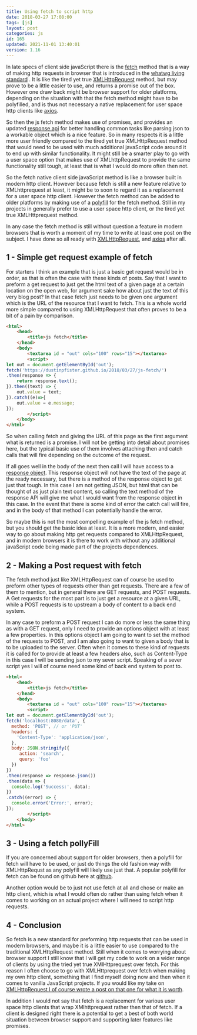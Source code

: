 ```yaml
---
title: Using fetch to script http
date: 2018-03-27 17:08:00
tags: [js]
layout: post
categories: js
id: 165
updated: 2021-11-01 13:40:01
version: 1.16
---
```


In late specs of client side javaScript there is the [fetch](https://developer.mozilla.org/en-US/docs/Web/API/Fetch_API) method that is a way of making http requests in browser that is introduced in the [whatwg living standard](https://fetch.spec.whatwg.org/) . It is like the tired yet true [XMLHttpRequest](https://developer.mozilla.org/en-US/docs/Web/API/XMLHttpRequest) method, but may prove to be a little easier to use, and returns a promise out of the box. However one draw back might be browser support for older platforms, depending on the situation with that the fetch method might have to be polyfilled, and is thus not necessary a native replacement for user space http clients like [axios](https://github.com/axios/axios).

So then the js fetch method makes use of promises, and provides an updated [response api](https://developer.mozilla.org/en-US/docs/Web/API/Response) for better handling common tasks like parsing json to a workable object which is a nice feature. So in many respects it is a little more user friendly compared to the tired yet true XMLHttpRequest method that would need to be used with much additional javaScript code around it to end up with similar functionality. It might still be a smarter play to go with a user space option that makes use of XMLhttpRequest to provide the same functionality still tough, at least that is what I would do more often then not.

So the fetch native client side javaScript method is like a browser built in modern http client. However because fetch is still a new feature relative to XMLhttprequest at least, it might be to soon to regard it as a replacement for a user space http client. However the fetch method can be added to older platforms by making use of a [polyfill](https://github.com/github/fetch) for the fetch method. Still in my projects in generally prefer to use a user space http client, or the tired yet true XMLHttprequest method.

In any case the fetch method is still without question a feature in modern browsers that is worth a moment of my time to write at least one post on the subject. I have done so all ready with [XMLHttpRequest](/2018/03/28/js-xmlhttprequest/), and [axios](/2018/01/10/nodejs-axios/) after all.

<!-- more -->

## 1 - Simple get request example of fetch

For starters I think an example that is just a basic get request would be in order, as that is often the case with these kinds of posts. Say that I want to preform a get request to just get the html text of a given page at a certain location on the open web, for argument sake how about just the text of this very blog post? In that case fetch just needs to be given one argument which is the URL of the resource that I want to fetch. This is a whole world more simple compared to using XMLHttpRequest that often proves to be a bit of a pain by comparison.

```html
<html>
    <head>
        <title>js fetch</title>
    </head>
    <body>
        <textarea id = "out" cols="100" rows="15"></textarea>
        <script>
let out = document.getElementById('out');
fetch('https://dustinpfister.github.io/2018/03/27/js-fetch/')
.then(response => {
    return response.text();
}).then((text) => {
    out.value = text;
}).catch((e)=>{
    out.value = e.message;
});
        </script>
    </body>
</html>
```

So when calling fetch and giving the URL of this page as the first argument what is returned is a promise. I will not be getting into detail about promises here, but the typical basic use of them involves attaching then and catch calls that will fire depending on the outcome of the request.

If all goes well in the body of the next then call I will have access to a [response object](https://developer.mozilla.org/en-US/docs/Web/API/Response). This response object will not have the text of the page at the ready necessary, but there is a method of the response object to get just that tough. In this case I am not getting JSON, but html that can be thought of as just plain text content, so calling the text method of the response API will give me what I would want from the response object in this case. In the event that there is some kind of error the catch call will fire, and in the body of that method I can potentially handle the error.

So maybe this is not the most compelling example of the js fetch method, but you should get the basic idea at least. It is a more modern, and easier way to go about making http get requests compared to XMLHttpRequest, and in modern browsers it is there to work with without any additional javaScript code being made part of the projects dependences.

## 2 - Making a Post request with fetch

The fetch method just like XMLHttpRequest can of course be used to preform other types of requests other than get requests. There are a few of them to mention, but in general there are GET requests, and POST requests. A Get requests for the most part is to just get a resource at a given URL, while a POST requests is to upstream a body of content to a back end system.

In any case to preform a POST request I can do more or less the same thing as with a GET request, only I need to provide an options object with at least a few properties. In this options object I am going to want to set the method of the requests to POST, and I am also going to want to given a body that is to be uploaded to the server. Often when it comes to these kind of requests it is called for to provide at least a few headers also, such as Content-Type in this case I will be sending json to my sever script. Speaking of a sever script yes I will of course need some kind of back end system to post to.

```html
<html>
    <head>
        <title>js fetch</title>
    </head>
    <body>
        <textarea id = "out" cols="100" rows="15"></textarea>
        <script>
let out = document.getElementById('out');
fetch('localhost:8080/data', {
  method: 'POST', // or 'PUT'
  headers: {
    'Content-Type': 'application/json',
  },
  body: JSON.stringify({
     action: 'search',
     query: 'foo'
  })
})
.then(response => response.json())
.then(data => {
  console.log('Success:', data);
})
.catch((error) => {
  console.error('Error:', error);
});
        </script>
    </body>
</html>
```

## 3 - Using a fetch pollyFill

If you are concerned about support for older browsers, then a polyfill for fetch will have to be used, or just do things the old fashion way with XMLHttpRequst as any polyfill will likely use just that. A popular polyfill for fetch can be found on github here at [github](https://github.com/github/fetch).

Another option would be to just not use fetch at all and chose or make an http client, which is what I would often do rather than using fetch when it comes to working on an actual project where I will need to script http requests.

## 4 - Conclusion

So fetch is a new standard for preforming http requests that can be used in modern browsers, and maybe it is a little easier to use compared to the traditional XMLHttpRequest method. Still when it comes to worrying about browser support I still know that I will get my code to work on a wider range of clients by using the tried yet true XMlHttprequest over fetch. For this reason I often choose to go with XMLHttprequest over fetch when making my own http client, something that I find myself doing now and then when it comes to vanilla JavaScript projects. If you would like my take on [XMLHttpRequest I of course wrote a post on that one for what it is worth](/2018/03/28/js-xmlhttprequest/).

In addition I would not say that fetch is a replacement for various user space http clients that wrap XMlhttprequest rather then that of fetch. If a client is designed right there is a potential to get a best of both world situation between browser support and supporting later features like promises.
